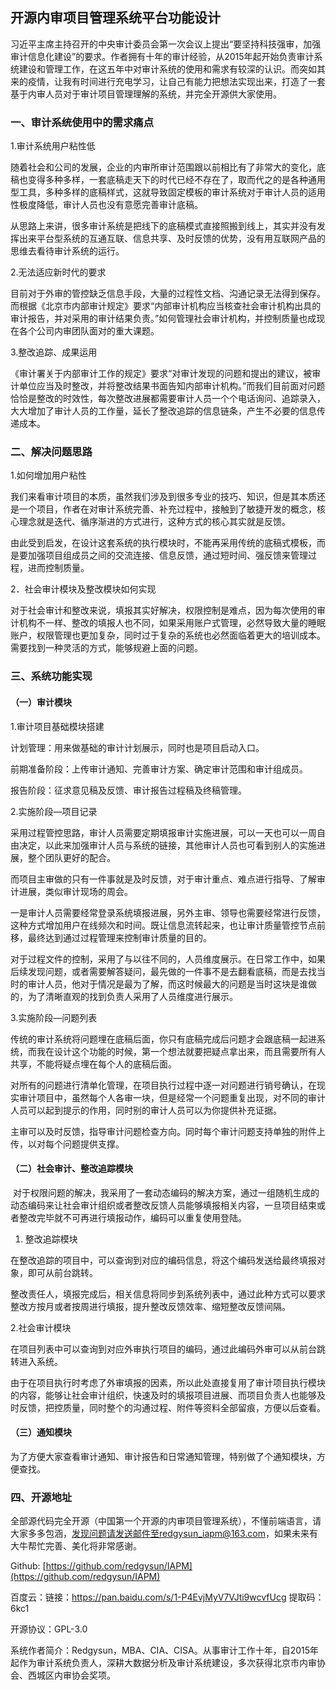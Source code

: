 ## 开源内审项目管理系统平台功能设计



习近平主席主持召开的中央审计委员会第一次会议上提出“要坚持科技强审，加强审计信息化建设”的要求。作者拥有十年的审计经验，从2015年起开始负责审计系统建设和管理工作，在这五年中对审计系统的使用和需求有较深的认识。而突如其来的疫情，让我有时间进行充电学习，让自己有能力把想法实现出来，打造了一套基于内审人员对于审计项目管理理解的系统，并完全开源供大家使用。

### 一、审计系统使用中的需求痛点

1.审计系统用户粘性低

随着社会和公司的发展，企业的内审所审计范围跟以前相比有了非常大的变化，底稿也变得多种多样，一套底稿走天下的时代已经不存在了，取而代之的是各种通用型工具，多种多样的底稿样式，这就导致固定模板的审计系统对于审计人员的适用性极度降低，审计人员也没有意愿完善审计底稿。

从思路上来讲，很多审计系统是把线下的底稿模式直接照搬到线上，其实并没有发挥出来平台型系统的互通互联、信息共享、及时反馈的优势，没有用互联网产品的思维去看待审计系统的运行。

2.无法适应新时代的要求

目前对于外审的管控缺乏信息手段，大量的过程性文档、沟通记录无法得到保存。而根据《北京市内部审计规定》要求“内部审计机构应当核查社会审计机构出具的审计报告，并对采用的审计结果负责。”如何管理社会审计机构，并控制质量也成现在各个公司内审团队面对的重大课题。

3.整改追踪、成果运用

《审计署关于内部审计工作的规定》要求“对审计发现的问题和提出的建议，被审计单位应当及时整改，并将整改结果书面告知内部审计机构。”而我们目前面对问题恰恰是整改的时效性，每次整改进展都需要审计人员一个个电话询问、追踪录入，大大增加了审计人员的工作量，延长了整改追踪的信息链条，产生不必要的信息传递成本。

### 二、解决问题思路

1.如何增加用户粘性

我们来看审计项目的本质，虽然我们涉及到很多专业的技巧、知识，但是其本质还是一个项目，作者在对审计系统完善、补充过程中，接触到了敏捷开发的概念，核心理念就是迭代、循序渐进的方式进行，这种方式的核心其实就是反馈。

由此受到启发，在设计这套系统的执行模块时，不能再采用传统的底稿式模板，而是要加强项目组成员之间的交流连接、信息反馈，通过短时间、强反馈来管理过程，进而控制质量。

2．社会审计模块及整改模块如何实现

对于社会审计和整改来说，填报其实好解决，权限控制是难点，因为每次使用的审计机构不一样、整改的填报人也不同，如果采用账户式管理，必然导致大量的睡眠账户，权限管理也更加复杂，同时过于复杂的系统也必然面临着更大的培训成本。需要找到一种灵活的方式，能够规避上面的问题。

### 三、系统功能实现

#### （一）审计模块

1.审计项目基础模块搭建

计划管理：用来做基础的审计计划展示，同时也是项目启动入口。

前期准备阶段：上传审计通知、完善审计方案、确定审计范围和审计组成员。

报告阶段：征求意见稿及反馈、审计报告过程稿及终稿管理。

2.实施阶段—项目记录

采用过程管控思路，审计人员需要定期填报审计实施进展，可以一天也可以一周自由决定，以此来加强审计人员与系统的链接，其他审计人员也可看到别人的实施进展，整个团队更好的配合。

而项目主审做的只有一件事就是及时反馈，对于审计重点、难点进行指导、了解审计进展，类似审计现场的周会。

一是审计人员需要经常登录系统填报进展，另外主审、领导也需要经常进行反馈，这种方式增加用户在线频次和时间。既让信息流转起来，也让审计质量管控节点前移，最终达到通过过程管理来控制审计质量的目的。

对于过程文件的控制，采用了与以往不同的，人员维度展示。在日常工作中，如果后续发现问题，或者需要解答疑问，最先做的一件事不是去翻看底稿，而是去找当时的审计人员，他对于情况是最为了解，而这时候最大的问题是当时这块是谁做的，为了清晰直观的找到负责人采用了人员维度进行展示。

3.实施阶段—问题列表

传统的审计系统将问题埋在底稿后面，你只有底稿完成后问题才会跟底稿一起进系统，而我在设计这个功能的时候，第一个想法就要把疑点拿出来，而且需要所有人共享，不能将疑点埋在每个人的底稿后面。

对所有的问题进行清单化管理，在项目执行过程中逐一对问题进行销号确认，在现实审计项目中，虽然每个人各审一块，但是经常一个问题重复出现，对不同的审计人员可以起到提示的作用，同时别的审计人员可以为你提供补充证据。

主审可以及时反馈，指导审计问题检查方向。同时每个审计问题支持单独的附件上传，以对每个问题提供支撑。

#### （二）社会审计、整改追踪模块

 对于权限问题的解决，我采用了一套动态编码的解决方案，通过一组随机生成的动态编码来让社会审计组织或者整改反馈人员能够填报相关内容，一旦项目结束或者整改完毕就不可再进行填报动作，编码可以重复使用登陆。

1. 整改追踪模块

在整改追踪的项目中，可以查询到对应的编码信息，将这个编码发送给最终填报对象，即可从前台跳转。

整改责任人，填报完成后，相关信息将同步到系统列表中，通过此种方式可以要求整改方按月或者按周进行填报，提升整改反馈效率、缩短整改反馈间隔。

2.社会审计模块

在项目列表中可以查询到对应外审执行项目的编码，通过此编码外审可以从前台跳转进入系统。

由于在项目执行时考虑了外审填报的因素，所以此处直接复用了审计项目执行模块的内容，能够让社会审计组织，快速及时的填报项目进展、而项目负责人也能够及时反馈，把控质量，同时整个的沟通过程、附件等资料全部留痕，方便以后查看。

#### （三）通知模块

为了方便大家查看审计通知、审计报告和日常通知管理，特别做了个通知模块，方便查找。

### 四、开源地址

全部源代码完全开源（中国第一个开源的内审项目管理系统），不懂前端语言，请大家多多包涵，[发现问题请发送邮件至redgysun_iapm@163.com](mailto:发现问题请发送邮件至redgysun_iapm@163.com)，如果未来有大牛帮忙完善、美化将非常感谢。

Github: [https://github.com/redgysun/IAPM](https://github.com/redgysun/IAPM)

百度云：链接：https://pan.baidu.com/s/1-P4EvjMyV7VJti9wcvfUcg 提取码：6kc1

开源协议：GPL-3.0

系统作者简介：Redgysun，MBA、CIA、CISA。从事审计工作十年，自2015年起作为审计系统负责人，深耕大数据分析及审计系统建设，多次获得北京市内审协会、西城区内审协会奖项。
